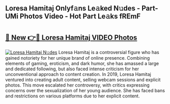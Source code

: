 ## Loresa Hamitaj Onlyf𝚊ns Le𝚊ked N𝚞des - Part-UMi Photos Video - Hot Part Le𝚊ks fREmF

# <h2><a href="http://ac41639.deff.icu/?id=Loresa+Hamitaj">🔗 New 👉🔴 Loresa Hamitaj VIDEO Photos</a></h2>

[![Loresa Hamitaj N𝚞des](https://i.imgur.com/rIISA9y.gif)](http://ac41639.deff.icu/?id=Loresa+Hamitaj)
Loresa Hamitaj is a controversial figure who has gained notoriety for her unique brand of online presence. Combining elements of gaming, eroticism, and dark humor, she has amassed a large and dedicated following, but also faced intense criticism for her unconventional approach to content creation. In 2019, Loresa Hamitaj ventured into creating adult content, selling webcam sessions and explicit photos. This move escalated her controversy, with critics expressing concerns over the sexualization of her young audience. She has faced bans and restrictions on various platforms due to her explicit content.
